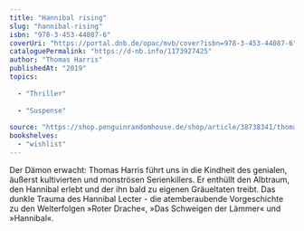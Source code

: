 ```yaml
---
title: "Hannibal rising"
slug: "hannibal-rising"
isbn: "978-3-453-44087-6"
coverUri: "https://portal.dnb.de/opac/mvb/cover?isbn=978-3-453-44087-6"
cataloguePermalink: "https://d-nb.info/1173927425"
author: "Thomas Harris"
publishedAt: "2019"
topics:
  
  - "Thriller"
    
  - "Suspense"
    
source: "https://shop.penguinrandomhouse.de/shop/article/38738341/thomas_harris_hannibal_rising.html"
bookshelves: 
  - "wishlist"
---
```

Der Dämon erwacht: Thomas Harris führt uns in die Kindheit des genialen, 
äußerst kultivierten und monströsen Serienkillers. Er enthüllt den Albtraum, 
den Hannibal erlebt und der ihn bald zu eigenen Gräueltaten treibt. Das dunkle 
Trauma des Hannibal Lecter - die atemberaubende Vorgeschichte zu den 
Welterfolgen »Roter Drache«, »Das Schweigen der Lämmer« und »Hannibal«.